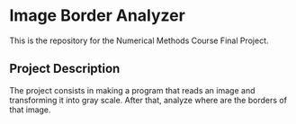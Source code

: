 # Image Border Analyzer
This is the repository for the Numerical Methods Course Final Project.

## Project Description
The project consists in making a program that reads an image and transforming it into gray scale. After that, analyze where are the borders of that image.